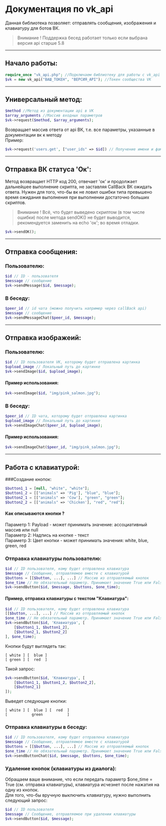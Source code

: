 # Документация по vk_api

Данная библиотека позволяет: отправлять сообщения, изображения и клавиатуру для ботов ВК.
> Внимание ! Поддержка бесед работает только если выбрана версия api старше 5.8

****************************************
## Начало работы:
```php
require_once "vk_api.php"; //Подключаем библиотеку для работы с vk_api
$vk = new vk_api("ВАШ_ТОКЕН", "ВЕРСИЯ_API"); //Токен сообщества VK
```
******************************************
## Универсальный метод:
```php
$method //Метод из документации api в VK
$array_arguments //Массив входных параметров
$vk->request($method, $array_arguments);
```
Возвращает массив ответа от api ВК, т.е. все параметры, указанные в документации вк к методу\
Пример:
```php
$vk->request('users.get', ["user_ids" => $id]) // Получение имени и фамилия пользователя по ID
```
******************************************
## Отправка ВК статуса 'Ок':
Метод возвращает HTTP код 200, отвечает 'ок' и продолжает дальнейшее выполнение скрипта, не заставляя CallBack ВК ожидать ответа. Нужен для того, что-бы вк не ловил ошибки типа превышено время ожидания выполнения при выполнении достаточно больших скриптов.
> Внимание ! Всё, что будет выведено скриптом (в том числе ошибки) после метода sendOK() не будет выводится, рекомендуется заменить на echo 'ок'; во время отладки.
```php
$vk->sendOK();
```
******************************************
## Отправка сообщения:
### Пользователю:
```php
$id // ID - пользователя
$message // сообщение
$vk->sendMessage($id, $message);
```
### В беседу:
```php
$peer_id // id чата (можно получить например через callBack api)
$message // сообщение
$vk->sendMessageChat($peer_id, $message);
```
*******************************************
## Отправка изображеий:
### Пользователю:
```php
$id // ID пользователя VK, которому будет отправлена картинка
$upload_image // Локальный путь до картинке
$vk->sendImage($id, $upload_image);
```
#### Пример использования:
```php
$vk->sendImage($id, "img/pink_salmon.jpg");
```
### В беседу:
```php
$peer_id // ID чата, которому будет отправлена картинка
$upload_image // Локальный путь до картинке
$vk->sendImageChat($peer_id, $upload_image);
```
#### Пример использования:
```php
$vk->sendImageChat($peer_id, "img/pink_salmon.jpg");
```
*******************************************
## Работа с клавиатурой:
###Создание кнопок:
```php
$button1_1 = [null, "white", "white"];
$button1_2 = [["animals" => 'Pig'], "blue", "blue"];
$button2_1 = [["animals" => 'Cow'], "green", "green"];
$button2_2 = [["animals" => 'Chicken'], "red", "red"];
```
#### Как описываются кнопки ?
Параметр 1: Payload - может принимать значение: ассоциативный массив или null\
Параметр 2: Надпись на кнопке - текст\
Параметр 3: Цвет кнопки - может принимать значения: white, blue, green, red
### Отправка клавиатуры пользователю:
```php
$id // ID пользователя, кому будет отправлена клавиатура
$message // Сообщение, отправляемое вместе с клавиатурой
$buttons = [[$button, ...], ...] // Массив из отправляемый кнопок
$one_time // Не обязательный параметр. Принимает значение True или False. Если True - после нажатия клавиши клавиатуры, клавиатура исчезнет, Flase - не исчезнет. По умолчанию = False
$vk->sendButton($id, $message, $buttons, $one_time);
```
#### Пример, отправка клавиатуры с текстом "Клавиатура":
```php
$id // ID пользователя, кому будет отправлена клавиатура
[[$button, ...], ...] // Массив из отправляемый кнопок
$one_time // Не обязательный параметр. Принимает значение True или False. Если True - после нажатия клавиши клавиатуры, клавиатура исчезнет, Flase - не исчезнет. По умолчанию = False
$vk->sendButton($id, 'Клавиатура', [
	[$button1_1, $button1_2],
	[$button2_1, $button2_2]
], $one_time);
```
Кнопки будут выглядеть так:
```
[ white ] [  blue ]
[ green ] [  red  ]
```
Такой запрос:
```php
$vk->sendButton($id, 'Клавиатура', [
	[$button1_1, $button1_2, $button2_2],
	[$button2_1]
]);
```
Выведет следующие кнопки:
```
[ white ] [  blue ] [  red  ]
[           green           ]
```
### Отправка клавиатуры в беседу:
```php
$id // ID пользователя, кому будет отправлена клавиатура
$message // Сообщение, отправляемое вместе с клавиатурой
$buttons = [[$button, ...], ...] // Массив из отправляемый кнопок
$one_time // Не обязательный параметр. Принимает значение True или False. Если True - после нажатия клавиши клавиатуры, клавиатура исчезнет, Flase - не исчезнет. По умолчанию = False
$vk->sendButtonChat($id, $message, $buttons, $one_time);
```
### Удаление кнопок (клавиатуры из диалога):
Обращаем ваше внимание, что если передать параметр $one_time = True (см. отправка клавиатуры), клавиатура исчезнет после нажатия на одну из кнопок.\
Для того, что-бы вручную выключить клавиатуру, нужно выполнить следующий запрос:
```php
$id // ID пользователя
$message // Сообщение, отправляемое при удалении клавиатуры
$vk->sendButton($id, $message);
```
